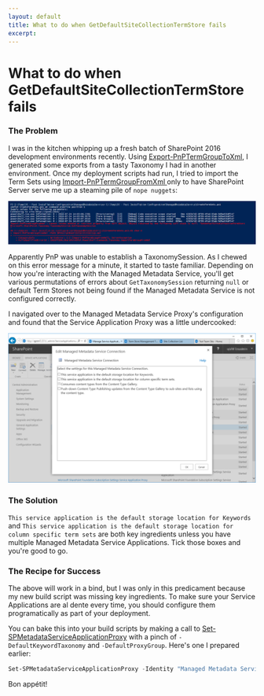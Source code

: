```yaml
---
layout: default
title: What to do when GetDefaultSiteCollectionTermStore fails
excerpt: 
---
```

# What to do when GetDefaultSiteCollectionTermStore fails

### The Problem

I was in the kitchen whipping up a fresh batch of SharePoint 2016 development environments recently. Using [Export-PnPTermGroupToXml](https://docs.microsoft.com/en-us/powershell/module/sharepoint-pnp/export-pnptermgrouptoxml), I generated some exports from a tasty Taxonomy I had in another environment. Once my deployment scripts had run, I tried to import the Term Sets using [Import-PnPTermGroupFromXml
](https://docs.microsoft.com/en-us/powershell/module/sharepoint-pnp/import-pnptermgroupfromxml) only to have SharePoint Server serve me up a steaming pile of `nope nuggets`:

![](/assets/2018-08-03/getdefaultsitecollectiontermstore.png)

Apparently PnP was unable to establish a TaxonomySession. As I chewed on this error message for a minute, it started to taste familiar.  Depending on how you're interacting with the Managed Metadata Service, you'll get various permutations of errors about `GetTaxonomySession` returning `null` or default Term Stores not being found if the Managed Metadata Service is not configured correctly.

I navigated over to the Managed Metadata Service Proxy's configuration and found that the Service Application Proxy was a little undercooked:

![](/assets/2018-08-03/mmssettings.png)

### The Solution 

`This service application is the default storage location for Keywords` and `This service application is the default storage location for column specific term sets` are both key ingredients unless you have multiple Managed Metadata Service Applications. Tick those boxes and you're good to go.

### The Recipe for Success

The above will work in a bind, but I was only in this predicament because my new build script was missing key ingredients. To make sure your Service Applications are al dente every time, you should configure them programatically as part of your deployment. 

You can bake this into your build scripts by making a call to [Set-SPMetadataServiceApplicationProxy](https://docs.microsoft.com/en-us/powershell/module/sharepoint-server/set-spmetadataserviceapplicationproxy) with a pinch of `-DefaultKeywordTaxonomy` and `-DefaultProxyGroup`. Here's one I prepared earlier:

```PowerShell
Set-SPMetadataServiceApplicationProxy -Identity "Managed Metadata Service Application Proxy" -DefaultProxyGroup -DefaultKeywordTaxonomy
```


Bon appétit!
